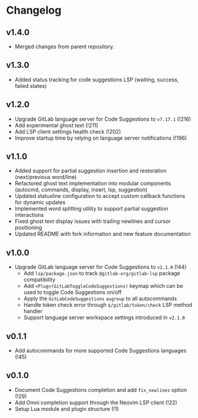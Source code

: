 # Changelog

## v1.4.0

- Merged changes from parent repository.

## v1.3.0

- Added status tracking for code suggestions LSP (waiting, success, failed states)

## v1.2.0

- Upgrade GitLab language server for Code Suggestions to `v7.17.1` (!216)
- Add experimental ghost text (!211)
- Add LSP client settings health check (!202)
- Improve startup time by relying on language server notifications (!196)

## v1.1.0

- Added support for partial suggestion insertion and restoration (next/previous word/line)
- Refactored ghost text implementation into modular components (autocmd, commands, display, insert, lsp, suggestion)
- Updated statusline configuration to accept custom callback functions for dynamic updates
- Implemented word splitting utility to support partial suggestion interactions
- Fixed ghost text display issues with trailing newlines and cursor positioning
- Updated README with fork information and new feature documentation

## v1.0.0

- Upgrade GitLab language server for Code Suggestions to `v2.1.0` (!44)
  - Add `lsp/package.json` to track `@gitlab-org/gitlab-lsp` package compatibility
  - Add `<Plug>(GitLabToggleCodeSuggestions)` keymap which can be used to toggle Code Suggestions on/off
  - Apply the `GitLabCodeSuggestions` `augroup` to all autocommands
  - Handle token check error through `$/gitlab/token/check` LSP method handler
  - Support language server workspace settings introduced in `v2.1.0`

## v0.1.1

- Add autocommands for more supported Code Suggestions languages (!45)

## v0.1.0

- Document Code Suggestions completion and add `fix_newlines` option (!29)
- Add Omni completion support through the Neovim LSP client (!22)
- Setup Lua module and plugin structure (!1)
